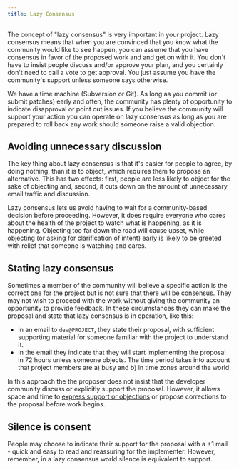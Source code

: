 ```yaml
---
title: Lazy Consensus
---
```


The concept of "lazy consensus" is very important in your project. Lazy
consensus means that when you are convinced that you know what the community
would like to see happen, you can assume that you have consensus in favor of the proposed work and
and get on with it. You don't have to insist people discuss and/or
approve your plan, and you certainly don't need to call a vote to get approval.
You just assume you have the community's support unless someone says otherwise.

We have a time machine (Subversion or Git). As long as you commit 
(or submit patches) early and often, the community has plenty of opportunity 
to indicate disapproval or point out issues. If you believe the community will support your action
you can operate on lazy consensus as long as you are prepared to roll back 
any work should someone raise a valid objection.

## Avoiding unnecessary discussion

The key thing about lazy consensus is that it's easier for people to agree,
by doing nothing, than it is to object, which requires them to propose an alternative. This has two effects: first, people are less 
likely to object for the sake of objecting and, second, it cuts down on the amount 
of unnecessary email traffic and discussion.

Lazy consensus lets us avoid having to wait for a community-based decision 
before proceeding. However, it does require everyone who cares about the health
of the project to watch what is happening, as it is happening. Objecting too 
far down the road will cause upset, while objecting (or asking for clarification 
of intent) early is likely to be greeted with relief that someone is watching
and cares.

## Stating lazy consensus

Sometimes a member of the community will believe a specific action is the correct 
one for the project but is not sure that there will be consensus. They may not wish to proceed with the work without giving the 
community an opportunity to provide feedback. In these circumstances they can make the 
proposal and state that lazy consensus is in operation, like this:

  - In an email to `dev@PROJECT`, they state their proposal, with sufficient supporting material for someone familiar with the project to understand it.
  - In the email they indicate that they will start 
implementing the proposal in 72 hours unless someone objects. The time period takes into account that project members are a) busy and b) in time zones around the world.

In this approach the the proposer does not insist that the developer community discuss or explicitly support the proposal. However, it allows space and time to [express support or objections][1] or propose corrections to the proposal before work begins. 

## Silence is consent

People may choose to indicate their support for the proposal with a +1 
mail - quick and easy to read and reassuring for the implementer. However, 
remember, in a lazy consensus world silence is equivalent to support.

  [1]: /committers/consensusBuilding.html
